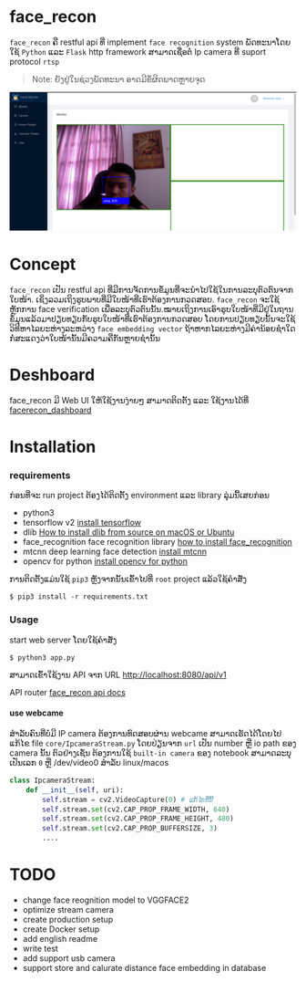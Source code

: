 # face_recon

`face_recon` ຄື restful api ທີ່ implement `face recognition` system ພັດທະນາໂດຍໃຊ້ `Python` ແລະ `Flask` http framework ສາມາດເຊື່ອຕໍ່ Ip camera ທີ່ suport protocol `rtsp`

> Note: ຍັງຢູ່ໃນຊ່ວງພັດທະນາ ອາດມີຂໍ້ຜິດພາດຫຼາຍຈຸດ

![demo](img/monitor.png)

# Concept

`face_recon` ເປັນ restful api ທີ່ມີການຈັດການຂໍ້ມູນທີ່ຈະນຳໄປໃຊ້ໃນການລະບຸຕົວຕົນຈາກໃບໜ້າ. ເຊິ່ງລວມເຖິງຮູບພາບທີ່ມີໃບໜ້າທີ່ເຮົາຕ້ອງການກວດສອບ. `face_recon` ຈະໃຊ້ຫຼັກການ face verification ເພື່ອລະບຸຕົວຕົນນັ້ນ.ໝາຍເຖິງການເອົາຮູບໃບໜ້າທີ່ມີຢູ່ໃນຖານຂໍ້ມຸນແລ້ວມາປຽບທຽບກັບຮູບໃບໜ້າທີ່ເຮົາຕ້ອງການກວດສອບ ໂດຍການປຽບທຽບນັ້ນຈະໃຊ້ວິທີຫາໄລຍະຫ່າງລະຫວ່າງ `face embedding vector` ຖ້າຫາກໄລຍະຫ່າງມີຄ່ານ້ອຍຊຳໃດກໍ່ສະແດງວ່າໃບໜ້ານັ້ນມີຄວາມຄືກັນຫຼາຍຊຳນັ້ນ

# Deshboard

face_recon ມີ Web UI ໃຫ້ໃຊ້ງານງ່າຍໆ ສາມາດຕິດຕັ້ງ ແລະ ໃຊ້ງານໄດ້ທີ່ [facerecon_dashboard](https://github.com/xang555/facerecon_dashboard)

# Installation

### requirements

ກ່ອນທີ່ຈະ run project ຕ້ອງໄດ້ຕິດຕັ້ງ environment ແລະ library ລຸ່ມນີ້ເສຍກ່ອນ

+ python3
+ tensorflow v2 [install tensorflow](https://www.tensorflow.org/install)
+ dlib [How to install dlib from source on macOS or Ubuntu](https://gist.github.com/ageitgey/629d75c1baac34dfa5ca2a1928a7aeaf)
+ face_recognition face recognition library [how to install face_recognition](https://github.com/ageitgey/face_recognition)
+ mtcnn  deep learning face detection [install mtcnn](https://github.com/ipazc/mtcnn)
+ opencv for python [install opencv for python](https://pypi.org/project/opencv-python/)

 ການຕິດຕັ້ງແມ່ນໃຊ້ `pip3` ຫຼັງຈາກນັ້ນເຂົ້າໄປທີ່ `root` project ແລ້ວໃຊ້ຄຳສັ່ງ

 ```command
 $ pip3 install -r requirements.txt
 ```

### Usage

start web server ໂດຍໃຊ້ຄຳສັ່ງ

```command
$ python3 app.py
```

ສາມາດເຂົ້າໃຊ້ງານ API ຈາກ URL [http://localhost:8080/api/v1](http://localhost:8080/api/v1)

API router [face_recon api docs](asset/face_recon_api_docs.json)

#### use webcame

ສຳລັບຄົນທີ່ບໍ່ມີ IP camera ຕ້ອງການທົດສອບຜ່ານ webcame ສາມາດເຮັດໄດ້ໂດຍໄປແກ້ໄຂ file `core/IpcameraStream.py`
ໂດຍປ່ຽນຈາກ `url` ເປັນ number ຫຼື io path ຂອງ camera ນັ້ນ ຕົວຢ່າງເຊັ່ນ ຕ້ອງການໃຊ້ `built-in camera` ຂອງ notebook ສາມາດລະບຸເປັນເລກ `0` ຫຼື /dev/video0 ສຳລັບ linux/macos

```python
class IpcameraStream:
    def __init__(self, uri):
        self.stream = cv2.VideoCapture(0) # ແກ້ໄຂທີ່ນີ້
        self.stream.set(cv2.CAP_PROP_FRAME_WIDTH, 640)
        self.stream.set(cv2.CAP_PROP_FRAME_HEIGHT, 480)
        self.stream.set(cv2.CAP_PROP_BUFFERSIZE, 3)
        ....
```

# TODO

+ change face reognition model to VGGFACE2
+ optimize stream camera
+ create production setup
+ create Docker setup
+ add english readme
+ write test
+ add support usb camera
+ support store and calurate distance face embedding in database